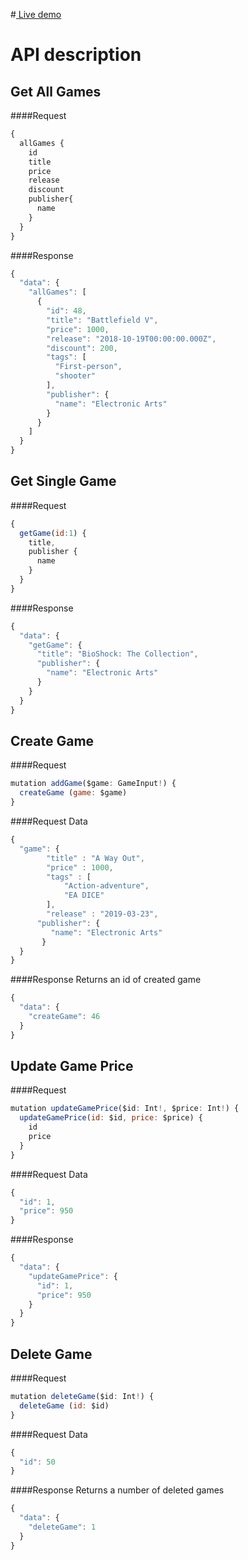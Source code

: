 #[ Live demo](http://78.47.69.128:3000 " Live demo")

# API description

## Get All Games
####Request
```javascript
{
  allGames {
    id
    title
    price
    release
    discount
    publisher{
      name
    }
  }
}
```
####Response
```javascript
{
  "data": {
    "allGames": [
      {
        "id": 48,
        "title": "Battlefield V",
        "price": 1000,
        "release": "2018-10-19T00:00:00.000Z",
        "discount": 200,
        "tags": [
          "First-person",
          "shooter"
        ],
        "publisher": {
          "name": "Electronic Arts"
        }
      }
    ]
  }
}
```

## Get Single Game
####Request
```javascript
{
  getGame(id:1) {
    title,
    publisher {
      name
    }
  }
}
```
####Response
```javascript
{
  "data": {
    "getGame": {
      "title": "BioShock: The Collection",
      "publisher": {
        "name": "Electronic Arts"
      }
    }
  }
}
```

## Create Game
####Request
```javascript
mutation addGame($game: GameInput!) {
  createGame (game: $game)
}
```
####Request Data
```javascript
{
  "game": {
        "title" : "A Way Out",
        "price" : 1000,
        "tags" : [
            "Action-adventure",
            "EA DICE"
        ],
        "release" : "2019-03-23",
      "publisher": {
         "name": "Electronic Arts"
       }
  }
}
```
####Response
Returns an id of created game
```javascript
{
  "data": {
    "createGame": 46
  }
}
```

## Update Game Price
####Request
```javascript
mutation updateGamePrice($id: Int!, $price: Int!) {
  updateGamePrice(id: $id, price: $price) {
    id
    price
  }
}
```
####Request Data
```javascript
{
  "id": 1,
  "price": 950
}
```

####Response
```javascript
{
  "data": {
    "updateGamePrice": {
      "id": 1,
      "price": 950
    }
  }
}
```

## Delete Game
####Request
```javascript
mutation deleteGame($id: Int!) {
  deleteGame (id: $id)
}
```
####Request Data
```javascript
{
  "id": 50
}
```
####Response
Returns a number of deleted games
```javascript
{
  "data": {
    "deleteGame": 1
  }
}
```